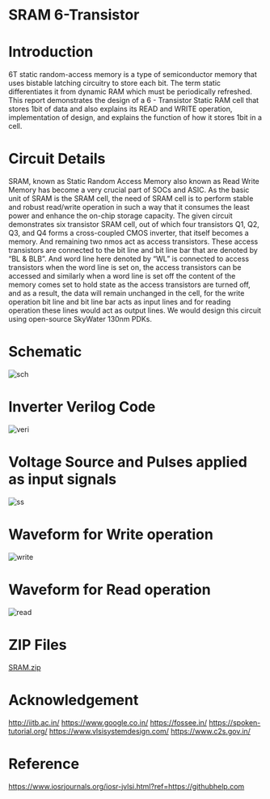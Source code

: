 # SRAM 6-Transistor

# Introduction
6T static random-access memory is a type of semiconductor memory that uses bistable latching circuitry to store each bit. The term static differentiates it from dynamic RAM which must be periodically refreshed. This report demonstrates the design of a 6 - Transistor Static RAM cell that stores 1bit of data and also explains its READ and WRITE operation, implementation of design, and explains the function of how it stores 1bit in a cell.


# Circuit Details
SRAM, known as Static Random Access Memory also known as Read Write Memory has become a very crucial part of SOCs and ASIC. As the basic unit of SRAM is the SRAM cell, the need of SRAM cell is to perform stable and robust read/write operation in such a way that it consumes the least power and enhance the on-chip storage capacity. The given circuit demonstrates six transistor SRAM cell, out of which four transistors Q1, Q2, Q3, and Q4 forms a cross-coupled CMOS inverter, that itself becomes a memory. And remaining two nmos act as access transistors. These access transistors are connected to the bit line and bit line bar that are denoted by “BL & BLB”. And word line here denoted by “WL” is connected to access transistors when the word line is set on, the access transistors can be accessed and similarly when a word line is set off the content of the memory comes set to hold state as the access transistors are turned off, and as a result, the data will remain unchanged in the cell, for the write operation bit line and bit line bar acts as input lines and for reading operation these lines would act as output lines. We would design this circuit using open-source SkyWater 130nm PDKs.


# Schematic
![sch](https://user-images.githubusercontent.com/98079644/194717104-327ede7e-6b35-48ae-a51c-95abadcc042e.png)


# Inverter Verilog Code
![veri](https://user-images.githubusercontent.com/98079644/194717160-cbb51251-d8b7-46d3-907b-4e359e7f5cf8.png)


# Voltage Source and Pulses applied as input signals
![ss](https://user-images.githubusercontent.com/98079644/194717226-3c423b7c-d530-4292-90d8-16173ab1e92e.png)


# Waveform for Write operation
![write](https://user-images.githubusercontent.com/98079644/194717288-983d7165-8e77-4a20-bb4d-7fcffd4c8d36.png)


# Waveform for Read operation
![read](https://user-images.githubusercontent.com/98079644/194717308-93afb92d-9da2-4629-9569-14020db2c449.png)


# ZIP Files
[SRAM.zip](https://github.com/rutucharya/SRAM-6-Transistor-/files/9739767/SRAM.zip)


# Acknowledgement
http://iitb.ac.in/
https://www.google.co.in/
https://fossee.in/
https://spoken-tutorial.org/
https://www.vlsisystemdesign.com/
https://www.c2s.gov.in/


# Reference
https://www.iosrjournals.org/iosr-jvlsi.html?ref=https://githubhelp.com

